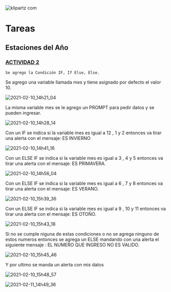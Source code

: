 ![klipartz com](https://user-images.githubusercontent.com/26189854/106708264-2be8d880-65b8-11eb-8052-37d3cb68f91b.png)

# Tareas

## Estaciones del Año

### [ACTIVIDAD 2](https://www.galileo.edu/) 

```
Se agrego la Condición IF, If Else, Else.
```

Se agrego una variable llamada mes y tiene asignado por defecto el valor 10.

![2021-02-10_14h21_04](https://user-images.githubusercontent.com/26189854/107567724-a8c51500-6bab-11eb-9a24-0161327c4b3b.png)


La misma variable mes se le agrego un PROMPT
para pedir datos y se pueden ingresar.

![2021-02-10_14h28_14](https://user-images.githubusercontent.com/26189854/107568321-6d771600-6bac-11eb-822f-5446a1bdc954.png)



Con un IF se indica si la variable mes es igual a 12 , 1 y  2
entonces va tirar una alerta con el mensaje: ES INVIERNO

![2021-02-10_14h41_16](https://user-images.githubusercontent.com/26189854/107569591-1a9e5e00-6bae-11eb-9de4-4aff9e7501d4.png)



Con un ELSE IF se indica si la variable mes es igual a 3 , 4 y  5
entonces va tirar una alerta con el mensaje: ES PRIMAVERA.

![2021-02-10_14h56_04](https://user-images.githubusercontent.com/26189854/107571132-1d9a4e00-6bb0-11eb-82e8-bb9f6eb45f6c.png)


Con un ELSE IF se indica si la variable mes es igual a 6 , 7 y  8
entonces va tirar una alerta con el mensaje: ES VERANO.

![2021-02-10_15h39_36](https://user-images.githubusercontent.com/26189854/107576005-33ab0d00-6bb6-11eb-84ba-e4770c39ebe5.png)


Con un ELSE IF se indica si la variable mes es igual a 9 , 10 y  11
entonces va tirar una alerta con el mensaje: ES OTOÑO.



![2021-02-10_15h43_18](https://user-images.githubusercontent.com/26189854/107576420-b8962680-6bb6-11eb-88e8-fb21717a676d.png)


Si no se cumple niguna de estas condiciones o no se agrega ninguno de estos numeros 
entonces se agrega un ELSE mandando con una alerta el siguiente mensaje : EL NUMERO QUE INGRESO NO ES VALIDO.


![2021-02-10_15h45_46](https://user-images.githubusercontent.com/26189854/107576820-48d46b80-6bb7-11eb-876e-56d9e2ae6651.png)


Y por ultimo se manda un alerta con mis datos 


![2021-02-10_15h48_57](https://user-images.githubusercontent.com/26189854/107576976-7de0be00-6bb7-11eb-8c70-c45da4f753e1.png)






![2021-02-11_14h49_36](https://user-images.githubusercontent.com/26189854/107697090-674e6b80-6c78-11eb-9df3-22f310d0371b.png)









